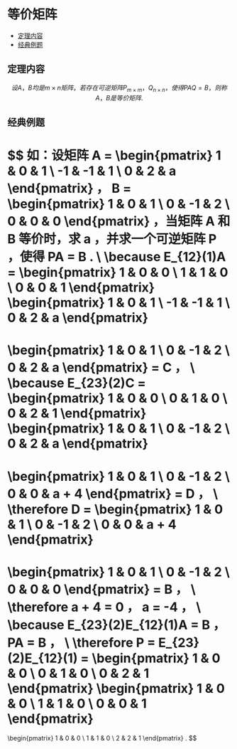 # 等价矩阵

* [定理内容](#定理内容)
* [经典例题](#经典例题)

## 定理内容

$$
设 A ， B 均是 m \times n 矩阵，若存在可逆矩阵 P_{m \times m} ， Q_{n \times n} ，使得 PAQ = B ，则称 A ， B 是等价矩阵.
$$

## 经典例题

$$
如：设矩阵 A =
\begin{pmatrix}
1 & 0 & 1 \\
-1 & -1 & 1 \\
0 & 2 & a
\end{pmatrix}
， B =
\begin{pmatrix}
1 & 0 & 1 \\
0 & -1 & 2 \\
0 & 0 & 0
\end{pmatrix}
，当矩阵 A 和 B 等价时，求 a ，并求一个可逆矩阵 P ，使得 PA = B .
\\
\because E_{12}(1)A =
\begin{pmatrix}
1 & 0 & 0 \\
1 & 1 & 0 \\
0 & 0 & 1
\end{pmatrix}
\begin{pmatrix}
1 & 0 & 1 \\
-1 & -1 & 1 \\
0 & 2 & a
\end{pmatrix}
=
\begin{pmatrix}
1 & 0 & 1 \\
0 & -1 & 2 \\
0 & 2 & a
\end{pmatrix} = C ，
\\
\because E_{23}(2)C =
\begin{pmatrix}
1 & 0 & 0 \\
0 & 1 & 0 \\
0 & 2 & 1
\end{pmatrix}
\begin{pmatrix}
1 & 0 & 1 \\
0 & -1 & 2 \\
0 & 2 & a
\end{pmatrix}
=
\begin{pmatrix}
1 & 0 & 1 \\
0 & -1 & 2 \\
0 & 0 & a + 4
\end{pmatrix} = D ，
\\
\therefore D =
\begin{pmatrix}
1 & 0 & 1 \\
0 & -1 & 2 \\
0 & 0 & a + 4
\end{pmatrix}
=
\begin{pmatrix}
1 & 0 & 1 \\
0 & -1 & 2 \\
0 & 0 & 0
\end{pmatrix}
= B ，
\\
\therefore a + 4 = 0 ， a = -4 ，
\\
\because E_{23}(2)E_{12}(1)A = B ， PA = B ，
\\
\therefore P = E_{23}(2)E_{12}(1) =
\begin{pmatrix}
1 & 0 & 0 \\
0 & 1 & 0 \\
0 & 2 & 1
\end{pmatrix}
\begin{pmatrix}
1 & 0 & 0 \\
1 & 1 & 0 \\
0 & 0 & 1
\end{pmatrix}
=
\begin{pmatrix}
1 & 0 & 0 \\
1 & 1 & 0 \\
2 & 2 & 1
\end{pmatrix} .
$$



